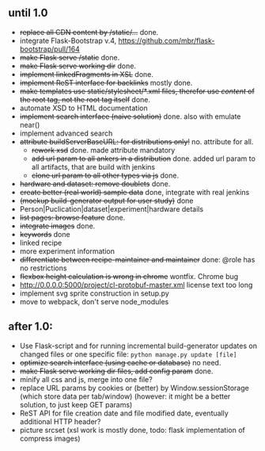 ## until 1.0
* ~~replace all CDN content by /static/...~~ done.
* integrate Flask-Bootstrap v.4, https://github.com/mbr/flask-bootstrap/pull/164
* ~~make Flask serve /static~~ done.
* ~~make Flask serve working dir~~ done.
* ~~implement linkedFragments in XSL~~ done.
* ~~implement ReST interface for backlinks~~ mostly done.
* ~~make templates use static/stylesheet/*.xml files, therefor use _content_ of the root tag, not the root tag itself~~ done.
* automate XSD to HTML documentation
* ~~implement search interface (naive solution)~~ done. also with emulate near()
* implement advanced search
* ~~attribute buildServerBaseURL: for distributions only!~~ no. attribute for all.  
  * ~~rework xsd~~ done. made attribute mandatory
  * ~~add url param to all ankers in a distribution~~ done. added url param to all artifacts, that are build with jenkins 
  * ~~clone url param to all other types via js~~ done.  
* ~~hardware and dataset: remove doublets~~ done.
* ~~create better (real world) sample data~~ done, integrate with real jenkins
* ~~(mockup build-generator output for user study)~~ done
* Person|Puclication|dataset|experiment|hardware details
* ~~list pages: browse feature~~ done.
* ~~integrate images~~ done.
* ~~keywords~~ done
* linked recipe
* more experiment information
* ~~differentiate between recipe-maintainer and maintainer~~ done: @role has no restrictions
* ~~flexbox height calculation is wrong in chrome~~ wontfix. Chrome bug
* http://0.0.0.0:5000/project/cl-protobuf-master.xml license text too long
* implement svg sprite construction in setup.py
* move to webpack, don't serve node_modules


## after 1.0:
* Use Flask-script and  for running incremental build-generator updates on changed files or one specific file:
  `python manage.py update [file]`
* ~~optimize search interface (using cache or database)~~ no need.
* ~~make Flask serve working dir files, add config param~~ done.
* minify all css and js, merge into one file?
* replace URL params by cookies or (better) by Window.sessionStorage (which store data per tab/window) (however: it might be a better solution, to just keep GET params)
* ReST API for file creation date and file modified date, eventually additional HTTP header?
* picture srcset (xsl work is mostly done, todo: flask implementation of compress images)